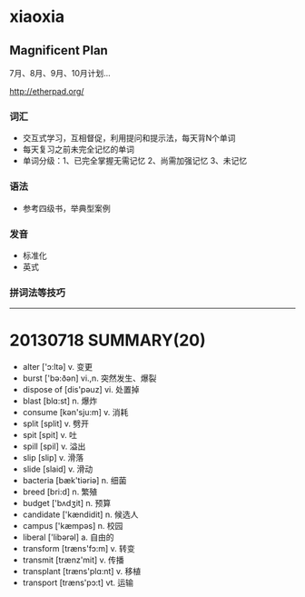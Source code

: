 xiaoxia
=======

## Magnificent Plan

7月、8月、9月、10月计划... 

http://etherpad.org/

### 词汇
- 交互式学习，互相督促，利用提问和提示法，每天背N个单词
- 每天复习之前未完全记忆的单词
- 单词分级：1、已完全掌握无需记忆 2、尚需加强记忆 3、未记忆

### 语法
- 参考四级书，举典型案例

### 发音
- 标准化
- 英式

### 拼词法等技巧

<hr />

# 20130718 SUMMARY(20)
- alter ['ɔ:ltə]  v. 变更 
- burst ['bə:ðən]  vi.,n. 突然发生、爆裂 
- dispose of [dis'pəuz]  vi. 处置掉
- blast [blɑ:st] n. 爆炸 
- consume [kən'sju:m] v. 消耗
- split [split] v. 劈开 
- spit [spit] v. 吐 
- spill [spil] v. 溢出 
- slip [slip] v. 滑落 
- slide [slaid] v. 滑动
- bacteria [bæk'tiəriə] n. 细菌 
- breed [bri:d] n. 繁殖
- budget ['bʌdʒit] n. 预算
- candidate ['kændidit] n. 候选人 
- campus ['kæmpəs] n. 校园 
- liberal ['libərəl] a. 自由的 
- transform [træns'fɔ:m] v. 转变 
- transmit [trænz'mit] v. 传播 
- transplant [træns'plɑ:nt] v. 移植 
- transport [træns'pɔ:t] vt. 运输

